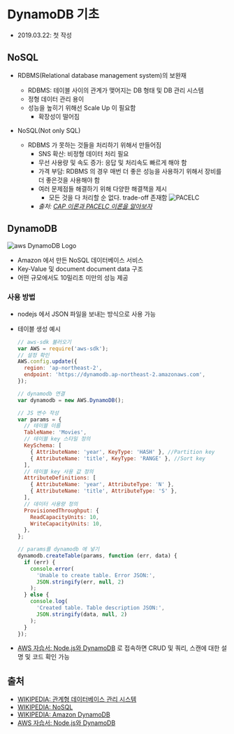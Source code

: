 # DynamoDB 기초

- 2019.03.22: 첫 작성

## NoSQL

- RDBMS(Relational database management system)의 보완재

  - RDBMS: 테이블 사이의 관계가 맺어지는 DB 형태 및 DB 관리 시스템
  - 정형 데이터 관리 용이
  - 성능을 높히기 위해선 Scale Up 이 필요함
    - 확장성이 떨어짐

- NoSQL(Not only SQL)
  - RDBMS 가 못하는 것들을 처리하기 위해서 만들어짐
    - SNS 확산: 비정형 데이터 처리 필요
    - 무선 사용량 및 속도 증가: 응답 및 처리속도 빠르게 해야 함
    - 가격 부담: RDBMS 의 경우 매번 더 좋은 성능을 사용하기 위해서 장비를 더 좋은것을 사용해야 함
    - 여러 문제점들 해결하기 위해 다양한 해결책을 제시
      - 모든 것을 다 처리할 순 없다. trade-off 존재함
        ![PACELC](http://happinessoncode.com/img/cap-theorem-and-pacelc/pacelc.png)
    - _출처: [CAP 이론과 PACELC 이론을 알아보자](http://happinessoncode.com/2017/07/29/cap-theorem-and-pacelc-theorem/)_

## DynamoDB

![aws DynamoDB Logo](https://t1.daumcdn.net/cfile/tistory/2473F94D57EDFFA512)

- Amazon 에서 만든 NoSQL 데이터베이스 서비스
- Key-Value 및 document document data 구조
- 어떤 규모에서도 10밀리초 미만의 성능 제공

### 사용 방법

- nodejs 에서 JSON 파일을 보내는 방식으로 사용 가능
- 테이블 생성 예시

  ```js
  // aws-sdk 불러오기
  var AWS = require('aws-sdk');
  // 설정 확인
  AWS.config.update({
    region: 'ap-northeast-2',
    endpoint: 'https://dynamodb.ap-northeast-2.amazonaws.com',
  });

  // dynamodb 연결
  var dynamodb = new AWS.DynamoDB();

  // JS 변수 작성
  var params = {
    // 테이블 이름
    TableName: 'Movies',
    // 테이블 key 스타일 정의
    KeySchema: [
      { AttributeName: 'year', KeyType: 'HASH' }, //Partition key
      { AttributeName: 'title', KeyType: 'RANGE' }, //Sort key
    ],
    // 테이블 key 사용 값 정의
    AttributeDefinitions: [
      { AttributeName: 'year', AttributeType: 'N' },
      { AttributeName: 'title', AttributeType: 'S' },
    ],
    // 데이터 사용량 정의
    ProvisionedThroughput: {
      ReadCapacityUnits: 10,
      WriteCapacityUnits: 10,
    },
  };

  // params를 dynamodb 에 넣기
  dynamodb.createTable(params, function (err, data) {
    if (err) {
      console.error(
        'Unable to create table. Error JSON:',
        JSON.stringify(err, null, 2)
      );
    } else {
      console.log(
        'Created table. Table description JSON:',
        JSON.stringify(data, null, 2)
      );
    }
  });
  ```

- [AWS 자습서: Node.js와 DynamoDB](https://docs.aws.amazon.com/ko_kr/amazondynamodb/latest/developerguide/GettingStarted.NodeJs.html) 로 접속하면 CRUD 및 쿼리, 스캔에 대한 설명 및 코드 확인 가능

## 출처

- [WIKIPEDIA: 관계형 데이터베이스 관리 시스템](https://ko.wikipedia.org/wiki/%EA%B4%80%EA%B3%84%ED%98%95_%EB%8D%B0%EC%9D%B4%ED%84%B0%EB%B2%A0%EC%9D%B4%EC%8A%A4_%EA%B4%80%EB%A6%AC_%EC%8B%9C%EC%8A%A4%ED%85%9C)
- [WIKIPEDIA: NoSQL](https://ko.wikipedia.org/wiki/NoSQL)
- [WIKIPEDIA: Amazon DynamoDB](https://en.wikipedia.org/wiki/Amazon_DynamoDB)
- [AWS 자습서: Node.js와 DynamoDB](https://docs.aws.amazon.com/ko_kr/amazondynamodb/latest/developerguide/GettingStarted.NodeJs.html)
